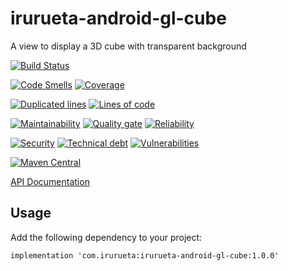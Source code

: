 # irurueta-android-gl-cube
A view to display a 3D cube with transparent background

[![Build Status](https://github.com/albertoirurueta/irurueta-android-gl-cube/actions/workflows/main.yml/badge.svg)](https://github.com/albertoirurueta/irurueta-android-gl-cube/actions)

[![Code Smells](https://sonarcloud.io/api/project_badges/measure?project=albertoirurueta_irurueta-android-gl-cube&metric=code_smells)](https://sonarcloud.io/dashboard?id=albertoirurueta_irurueta-android-gl-cube)
[![Coverage](https://sonarcloud.io/api/project_badges/measure?project=albertoirurueta_irurueta-android-gl-cube&metric=coverage)](https://sonarcloud.io/dashboard?id=albertoirurueta_irurueta-android-gl-cube)

[![Duplicated lines](https://sonarcloud.io/api/project_badges/measure?project=albertoirurueta_irurueta-android-gl-cube&metric=duplicated_lines_density)](https://sonarcloud.io/dashboard?id=albertoirurueta_irurueta-android-gl-cube)
[![Lines of code](https://sonarcloud.io/api/project_badges/measure?project=albertoirurueta_irurueta-android-gl-cube&metric=ncloc)](https://sonarcloud.io/dashboard?id=albertoirurueta_irurueta-android-gl-cube)

[![Maintainability](https://sonarcloud.io/api/project_badges/measure?project=albertoirurueta_irurueta-android-gl-cube&metric=sqale_rating)](https://sonarcloud.io/dashboard?id=albertoirurueta_irurueta-android-gl-cube)
[![Quality gate](https://sonarcloud.io/api/project_badges/measure?project=albertoirurueta_irurueta-android-gl-cube&metric=alert_status)](https://sonarcloud.io/dashboard?id=albertoirurueta_irurueta-android-gl-cube)
[![Reliability](https://sonarcloud.io/api/project_badges/measure?project=albertoirurueta_irurueta-android-gl-cube&metric=reliability_rating)](https://sonarcloud.io/dashboard?id=albertoirurueta_irurueta-android-gl-cube)

[![Security](https://sonarcloud.io/api/project_badges/measure?project=albertoirurueta_irurueta-android-gl-cube&metric=security_rating)](https://sonarcloud.io/dashboard?id=albertoirurueta_irurueta-android-gl-cube)
[![Technical debt](https://sonarcloud.io/api/project_badges/measure?project=albertoirurueta_irurueta-android-gl-cube&metric=sqale_index)](https://sonarcloud.io/dashboard?id=albertoirurueta_irurueta-android-gl-cube)
[![Vulnerabilities](https://sonarcloud.io/api/project_badges/measure?project=albertoirurueta_irurueta-android-gl-cube&metric=vulnerabilities)](https://sonarcloud.io/dashboard?id=albertoirurueta_irurueta-android-gl-cube)

[![Maven Central](https://maven-badges.herokuapp.com/maven-central/com.irurueta/irurueta-android-gl-cube/badge.svg)](https://search.maven.org/artifact/com.irurueta/irurueta-android-gl-cube/1.0.0/aar)

[API Documentation](http://albertoirurueta.github.io/irurueta-android-gl-cube)

## Usage

Add the following dependency to your project:

```
implementation 'com.irurueta:irurueta-android-gl-cube:1.0.0'
```
